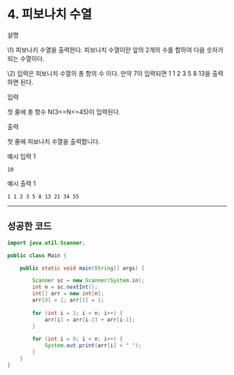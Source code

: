 # 4. 피보나치 수열

설명



\1) 피보나키 수열을 출력한다. 피보나치 수열이란 앞의 2개의 수를 합하여 다음 숫자가 되는 수열이다.

\2) 입력은 피보나치 수열의 총 항의 수 이다. 만약 7이 입력되면 1 1 2 3 5 8 13을 출력하면 된다.



입력



첫 줄에 총 항수 N(3<=N<=45)이 입력된다.



출력



첫 줄에 피보나치 수열을 출력합니다.



예시 입력 1 

```
10
```

예시 출력 1

```
1 1 2 3 5 8 13 21 34 55
```

------

## 성공한 코드

```java
import java.util.Scanner;

public class Main {

	public static void main(String[] args) {

		Scanner sc = new Scanner(System.in);
		int n = sc.nextInt();
		int[] arr = new int[n];
		arr[0] = 1; arr[1] = 1;
		
		for (int i = 2; i < n; i++) {
			arr[i] = arr[i-2] + arr[i-1];
		}
		
		for (int i = 0; i < n; i++) {
			System.out.print(arr[i] + " ");
		}
	}
}	
```

